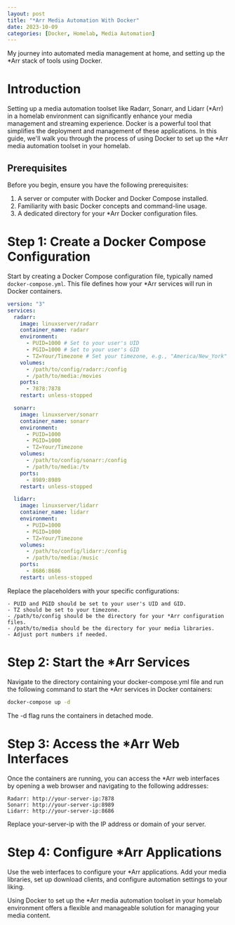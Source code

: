 ```yaml
---
layout: post
title: "*Arr Media Automation With Docker"
date: 2023-10-09
categories: [Docker, Homelab, Media Automation]
---
```


My journey into automated media management at home, and setting up the \*Arr stack of tools using Docker.

# Introduction

Setting up a media automation toolset like Radarr, Sonarr, and Lidarr (*Arr) in a homelab environment can significantly enhance your media management and streaming experience. Docker is a powerful tool that simplifies the deployment and management of these applications. In this guide, we'll walk you through the process of using Docker to set up the *Arr media automation toolset in your homelab.

## Prerequisites

Before you begin, ensure you have the following prerequisites:

1. A server or computer with Docker and Docker Compose installed.
2. Familiarity with basic Docker concepts and command-line usage.
3. A dedicated directory for your \*Arr Docker configuration files.

# Step 1: Create a Docker Compose Configuration

Start by creating a Docker Compose configuration file, typically named `docker-compose.yml`. This file defines how your \*Arr services will run in Docker containers.

```yaml
version: "3"
services:
  radarr:
    image: linuxserver/radarr
    container_name: radarr
    environment:
      - PUID=1000 # Set to your user's UID
      - PGID=1000 # Set to your user's GID
      - TZ=Your/Timezone # Set your timezone, e.g., "America/New_York"
    volumes:
      - /path/to/config/radarr:/config
      - /path/to/media:/movies
    ports:
      - 7878:7878
    restart: unless-stopped

  sonarr:
    image: linuxserver/sonarr
    container_name: sonarr
    environment:
      - PUID=1000
      - PGID=1000
      - TZ=Your/Timezone
    volumes:
      - /path/to/config/sonarr:/config
      - /path/to/media:/tv
    ports:
      - 8989:8989
    restart: unless-stopped

  lidarr:
    image: linuxserver/lidarr
    container_name: lidarr
    environment:
      - PUID=1000
      - PGID=1000
      - TZ=Your/Timezone
    volumes:
      - /path/to/config/lidarr:/config
      - /path/to/media:/music
    ports:
      - 8686:8686
    restart: unless-stopped
```

Replace the placeholders with your specific configurations:

    - PUID and PGID should be set to your user's UID and GID.
    - TZ should be set to your timezone.
    - /path/to/config should be the directory for your *Arr configuration files.
    - /path/to/media should be the directory for your media libraries.
    - Adjust port numbers if needed.

# Step 2: Start the \*Arr Services

Navigate to the directory containing your docker-compose.yml file and run the following command to start the \*Arr services in Docker containers:

```bash
docker-compose up -d
```

The -d flag runs the containers in detached mode.

# Step 3: Access the \*Arr Web Interfaces

Once the containers are running, you can access the \*Arr web interfaces by opening a web browser and navigating to the following addresses:

    Radarr: http://your-server-ip:7878
    Sonarr: http://your-server-ip:8989
    Lidarr: http://your-server-ip:8686

Replace your-server-ip with the IP address or domain of your server.

# Step 4: Configure \*Arr Applications

Use the web interfaces to configure your \*Arr applications. Add your media libraries, set up download clients, and configure automation settings to your liking.

Using Docker to set up the \*Arr media automation toolset in your homelab environment offers a flexible and manageable solution for managing your media content.
